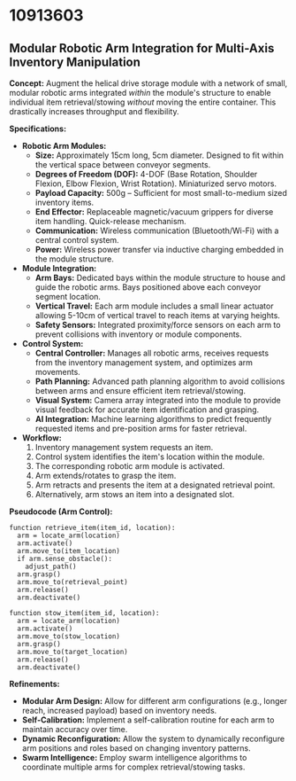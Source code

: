 # 10913603

## Modular Robotic Arm Integration for Multi-Axis Inventory Manipulation

**Concept:** Augment the helical drive storage module with a network of small, modular robotic arms integrated *within* the module's structure to enable individual item retrieval/stowing *without* moving the entire container. This drastically increases throughput and flexibility.

**Specifications:**

*   **Robotic Arm Modules:**
    *   **Size:** Approximately 15cm long, 5cm diameter. Designed to fit within the vertical space between conveyor segments.
    *   **Degrees of Freedom (DOF):** 4-DOF (Base Rotation, Shoulder Flexion, Elbow Flexion, Wrist Rotation). Miniaturized servo motors.
    *   **Payload Capacity:** 500g – Sufficient for most small-to-medium sized inventory items.
    *   **End Effector:** Replaceable magnetic/vacuum grippers for diverse item handling. Quick-release mechanism.
    *   **Communication:** Wireless communication (Bluetooth/Wi-Fi) with a central control system.
    *   **Power:** Wireless power transfer via inductive charging embedded in the module structure.
*   **Module Integration:**
    *   **Arm Bays:** Dedicated bays within the module structure to house and guide the robotic arms. Bays positioned above each conveyor segment location.
    *   **Vertical Travel:** Each arm module includes a small linear actuator allowing 5-10cm of vertical travel to reach items at varying heights.
    *   **Safety Sensors:** Integrated proximity/force sensors on each arm to prevent collisions with inventory or module components.
*   **Control System:**
    *   **Central Controller:** Manages all robotic arms, receives requests from the inventory management system, and optimizes arm movements.
    *   **Path Planning:** Advanced path planning algorithm to avoid collisions between arms and ensure efficient item retrieval/stowing.
    *   **Visual System:** Camera array integrated into the module to provide visual feedback for accurate item identification and grasping.
    *   **AI Integration:** Machine learning algorithms to predict frequently requested items and pre-position arms for faster retrieval.
*   **Workflow:**
    1.  Inventory management system requests an item.
    2.  Control system identifies the item's location within the module.
    3.  The corresponding robotic arm module is activated.
    4.  Arm extends/rotates to grasp the item.
    5.  Arm retracts and presents the item at a designated retrieval point.
    6.  Alternatively, arm stows an item into a designated slot.

**Pseudocode (Arm Control):**

```
function retrieve_item(item_id, location):
  arm = locate_arm(location)
  arm.activate()
  arm.move_to(item_location)
  if arm.sense_obstacle():
    adjust_path()
  arm.grasp()
  arm.move_to(retrieval_point)
  arm.release()
  arm.deactivate()

function stow_item(item_id, location):
  arm = locate_arm(location)
  arm.activate()
  arm.move_to(stow_location)
  arm.grasp()
  arm.move_to(target_location)
  arm.release()
  arm.deactivate()
```

**Refinements:**

*   **Modular Arm Design:** Allow for different arm configurations (e.g., longer reach, increased payload) based on inventory needs.
*   **Self-Calibration:** Implement a self-calibration routine for each arm to maintain accuracy over time.
*   **Dynamic Reconfiguration:** Allow the system to dynamically reconfigure arm positions and roles based on changing inventory patterns.
*   **Swarm Intelligence:** Employ swarm intelligence algorithms to coordinate multiple arms for complex retrieval/stowing tasks.